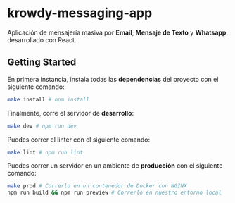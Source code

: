# krowdy-messaging-app

Aplicación de mensajería masiva por **Email**, **Mensaje de Texto** y **Whatsapp**, desarrollado con React.

## Getting Started

En primera instancia, instala todas las **dependencias** del proyecto con el siguiente comando:

```bash
make install # npm install
```

Finalmente, corre el servidor de **desarrollo**:

```bash
make dev # npm run dev
```

Puedes correr el linter con el siguiente comando:

```bash
make lint # npm run lint
```

Puedes correr un servidor en un ambiente de **producción** con el siguiente comando:

```bash
make prod # Correrlo en un contenedor de Docker con NGINX
npm run build && npm run preview # Correrlo en nuestro entorno local
```
